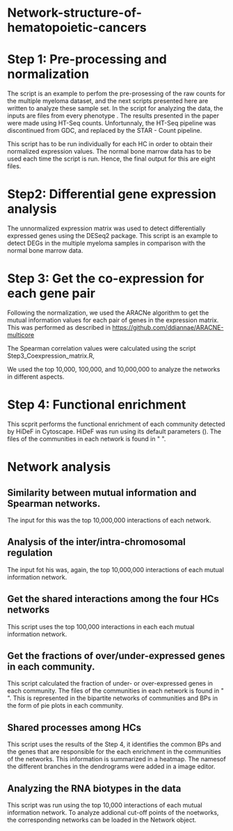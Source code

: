 # Network-structure-of-hematopoietic-cancers



# Step 1: Pre-processing and normalization

The script is an example to perfom the pre-prosessing of the raw counts for the multiple myeloma dataset, and the next scripts presented here 
are written to analyze these sample set. In the script for analyzing the data, the inputs are files from every phenotype . The results presented
in the paper were made using HT-Seq counts. Unfortunnaly, the HT-Seq pipeline was discontinued from GDC, and replaced by the STAR - Count pipeline. 

This script has to be run individually for each HC in order to obtain their normalized expression values. The normal bone marrow data has to be used
each time the script is run. Hence, the final output for this are eight files.
 
# Step2: Differential gene expression analysis
The unnormalized expression matrix was used to detect differentially expressed genes using the DESeq2 package. This script is an example to detect DEGs in 
the multiple myeloma samples in comparison with the normal bone marrow data.

# Step 3: Get the co-expression for each gene pair

Following the normalization, we used the ARACNe algorithm to get the mutual information values for each pair of genes in the expression matrix. This was performed
as described in https://github.com/ddiannae/ARACNE-multicore

The Spearman correlation values were calculated using the script Step3_Coexpression_matrix.R,

We used the top 10,000, 100,000, and 10,000,000 to analyze the networks in different aspects.

# Step 4: Functional enrichment

This scprit performs the functional enrichment of each community detected by HiDeF in Cytoscape. HiDeF was run using its default parameters (). The files
of the communities in each network is found in " ".

# Network analysis

## Similarity between mutual information and Spearman networks.

The input for this was the top 10,000,000 interactions of each network.

## Analysis of the inter/intra-chromosomal regulation

The input fot his was, again, the top 10,000,000 interactions of each mutual information network.

## Get the shared interactions among the four HCs networks

This script uses the top 100,000 interactions in each each mutual information network.

## Get the fractions of over/under-expressed genes in each community.

This script calculated the fraction of under- or over-expressed genes in each community. The files
of the communities in each network is found in " ". This is represented in the bipartite networks of communities and BPs in the form of pie plots in each community.

## Shared processes among HCs

This script uses the results of the Step 4, it identifies the common BPs and the genes that are responsible for the each enrichment in the communities of the networks. This information is summarized in a heatmap. The namesof the different branches in the dendrograms were added in a image editor.

## Analyzing the RNA biotypes in the data

This script was run using the top 10,000 interactions of each mutual information network. To analyze addional cut-off points of the noetworks, the corresponding networks can be loaded in the Network object.





